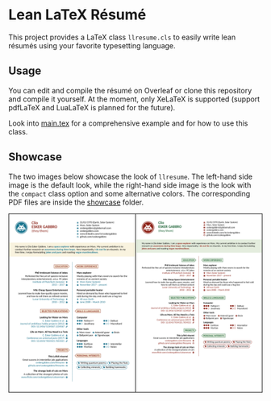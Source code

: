 # Lean LaTeX Résumé

This project provides a LaTeX class `llresume.cls` to easily write lean résumés
using your favorite typesetting language.

## Usage

You can edit and compile the résumé on Overleaf or clone this repository and
compile it yourself. At the moment, only XeLaTeX is supported (support pdfLaTeX
and LuaLaTeX is planned for the future).

Look into [main.tex](./main.tex) for a comprehensive example and for how to use
this class.

## Showcase

The two images below showcase the look of `llresume`. The left-hand side image
is the default look, while the right-hand side image is the look with the
`compact` class option and some alternative colors. The corresponding PDF files
are inside the [showcase](./showcase) folder.

![showcase](./showcase/sidebyside.png)
